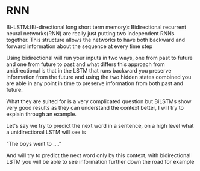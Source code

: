 # RNN
Bi-LSTM:(Bi-directional long short term memory):
Bidirectional recurrent neural networks(RNN) are really just putting two independent RNNs together. This structure allows the networks to have both backward and forward information about the sequence at every time step

Using bidirectional will run your inputs in two ways, one from past to future and one from future to past and what differs this approach from unidirectional is that in the LSTM that runs backward you preserve information from the future and using the two hidden states combined you are able in any point in time to preserve information from both past and future.


What they are suited for is a very complicated question but BiLSTMs show very good results as they can understand the context better, I will try to explain through an example.

Let's say we try to predict the next word in a sentence, on a high level what a unidirectional LSTM will see is

“The boys went to ….”

And will try to predict the next word only by this context, with bidirectional LSTM you will be able to see information further down the road for example
